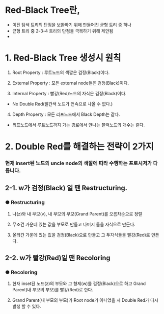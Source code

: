 # Red-Black Tree란,
- 이진 탐색 트리의 단점을 보완하기 위해 만들어진 균형 트리 중 하나
- 균형 트리 중 2-3-4 트리의 단점을 극복하기 위해 제안됨
- 


# 1. Red-Black Tree 생성시 원칙

 1. Root Property : 루트노드의 색깔은 검정(Black)이다.

 2. External Property : 모든 external node들은 검정(Black)이다.

 3. Internal Property : 빨강(Red)노드의 자식은 검정(Black)이다. 

 -  No Double Red(빨간색 노드가 연속으로 나올 수 없다.) 

 4. Depth Property : 모든 리프노드에서 Black Depth는 같다. 

 - 리프노드에서 루트노드까지 가는 경로에서 만나는 블랙노드의 개수는 같다. 



# 2. Double Red를 해결하는 전략이 2가지 

### 현재 insert된 노드의 uncle node의 색깔에 따라 수행하는 프로시저가 다릅니다. 

## 2-1. w가 검정(Black) 일 땐 Restructuring.
### ● Restructuring
 1. 나(z)와 내 부모(v), 내 부모의 부모(Grand Parent)를 오름차순으로 정렬

 2. 무조건 가운데 있는 값을 부모로 만들고 나머지 둘을 자식으로 만든다.

 3. 올라간 가운데 있는 값을 검정(Black)으로 만들고 그 두자식들을 빨강(Red)로 만든다. 

## 2-2. w가 빨강(Red)일 땐 Recoloring
### ● Recoloring
 1. 현재 inset된 노드(z)의 부모와 그 형제(w)를 검정(Black)으로 하고 Grand Parent(내 부모의 부모)를 빨강(Red)로 한다.

 2. Grand Parent(내 부모의 부모)가 Root node가 아니었을 시 Double Red가 다시 발생 할 수 있다.